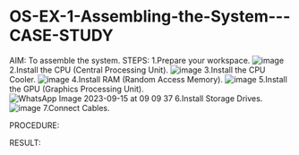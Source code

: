 # OS-EX-1-Assembling-the-System---CASE-STUDY

AIM:
To assemble the system.
STEPS:
1.Prepare your workspace.
![image](https://github.com/nivetharajaa/OS-EX-1-Assembling-the-System---CASE-STUDY/assets/120543388/3bb00950-63da-466e-b5ae-c52be1faa0b4)
2.Install the CPU (Central Processing Unit). 
![image](https://github.com/nivetharajaa/OS-EX-1-Assembling-the-System---CASE-STUDY/assets/120543388/74859052-bb0c-4dec-851d-2e7f041252f2)
3.Install the CPU Cooler.
![image](https://github.com/nivetharajaa/OS-EX-1-Assembling-the-System---CASE-STUDY/assets/120543388/66223013-bc2c-4f82-866f-9e0fa11c905d)
4.Install RAM (Random Access Memory). 
![image](https://github.com/nivetharajaa/OS-EX-1-Assembling-the-System---CASE-STUDY/assets/120543388/49abee85-f796-42e7-955b-f0522213f0fe)
5.Install the GPU (Graphics Processing Unit).
![WhatsApp Image 2023-09-15 at 09 09 37](https://github.com/nivetharajaa/OS-EX-1-Assembling-the-System---CASE-STUDY/assets/120543388/f93eb4b2-af12-464f-a878-5ac786bc800e)
6.Install Storage Drives. 
![image](https://github.com/nivetharajaa/OS-EX-1-Assembling-the-System---CASE-STUDY/assets/120543388/e81cb196-0a42-462e-a6d7-aa6572479855)
7.Connect Cables.

PROCEDURE:


RESULT:
